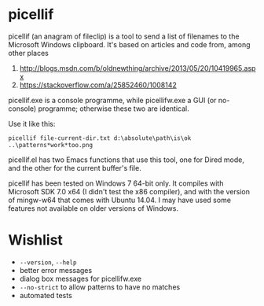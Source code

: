 # picellif

picellif (an anagram of fileclip) is a tool to send a list of
filenames to the Microsoft Windows clipboard.  It's based on articles
and code from, among other places

  1. http://blogs.msdn.com/b/oldnewthing/archive/2013/05/20/10419965.aspx
  2. https://stackoverflow.com/a/25852460/1008142

picellif.exe is a console programme, while picellifw.exe a GUI (or no-console) programme; otherwise these two are identical.

Use it like this:

  `picellif file-current-dir.txt d:\absolute\path\is\ok ..\patterns*work*too.png`

picellif.el has two Emacs functions that use this tool, one for Dired mode, and the other for the current buffer's file.

picellif has been tested on Windows 7 64-bit only.  It compiles with Microsoft SDK 7.0 x64 (I didn't test the x86 compiler), and with the version of mingw-w64 that comes with Ubuntu 14.04.  I may have used some features not available on older versions of Windows.

# Wishlist

 - `--version`, `--help`
 - better error messages
 - dialog box messages for picellifw.exe
 - `--no-strict` to allow patterns to have no matches
 - automated tests
